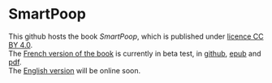 # SmartPoop

This github hosts the book *SmartPoop*, which is published under [licence CC BY 4.0](https://creativecommons.org/licenses/by/4.0/).  
The [French version of the book](French/README.md) is currently in beta test, in [github](French/1-L'or.md), [epub](French/SmartPoop-fr.epub) and [pdf](French/SmartPoop-fr.pdf).  
The [English version](English/README.md) will be online soon.

